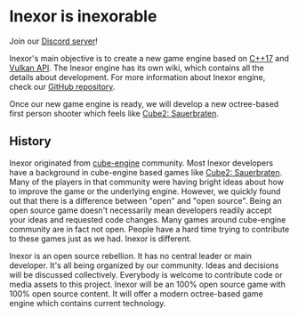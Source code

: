# Inexor is inexorable

Join our [Discord server](https://discord.com/invite/acUW8k7)!

Inexor's main objective is to create a new game engine based on [C++17](https://stackoverflow.com/questions/38060436/what-are-the-new-features-in-c17) and [Vulkan API](https://en.wikipedia.org/wiki/Vulkan_(API)).
The Inexor engine has its own wiki, which contains all the details about development.
For more information about Inexor engine, check our [GitHub repository](https://github.com/inexorgame).

Once our new game engine is ready, we will develop a new octree-based first person shooter which feels like [Cube2: Sauerbraten](http://sauerbraten.org/).


## History

Inexor originated from [cube-engine](http://cubeengine.com/) community. Most Inexor developers have a background in cube-engine based games like [Cube2: Sauerbraten](http://sauerbraten.org/). Many of the players in that community were having bright ideas about how to improve the game or the underlying engine. However, we quickly found out that there is a difference between "open" and "open source". Being an open source game doesn't necessarily mean developers readily accept your ideas and requested code changes. Many games around cube-engine community are in fact not open. People have a hard time trying to contribute to these games just as we had. Inexor is different.

Inexor is an open source rebellion. It has no central leader or main developer. It's all being organized by our community. Ideas and decisions will be discussed collectively. Everybody is welcome to contribute code or media assets to this project. Inexor will be an 100% open source game with 100% open source content. It will offer a modern octree-based game engine which contains current technology.
